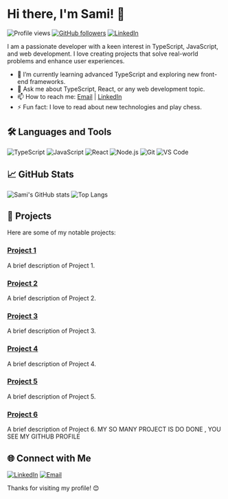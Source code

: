 # Hi there, I'm Sami! 👋

![Profile views](https://www.github.com/~muhammadsami987123) 
[![GitHub followers](https://img.shields.io/github/followers/muhammadsami987123?label=Follow&style=social)](https://github.com/muhammadsami987123)
[![LinkedIn](https://img.shields.io/badge/LinkedIn-blue?style=flat&logo=linkedin&logoColor=white)](https://www.linkedin.com/in/yourprofile)

I am a passionate developer with a keen interest in TypeScript, JavaScript, and web development. I love creating projects that solve real-world problems and enhance user experiences.

- 🌱 I’m currently learning advanced TypeScript and exploring new front-end frameworks.
- 💬 Ask me about TypeScript, React, or any web development topic.
- 📫 How to reach me: [Email](mailto:your-email@example.com) | [LinkedIn](https://www.linkedin.com/in/yourprofile)
- ⚡ Fun fact: I love to read about new technologies and play chess.

## 🛠️ Languages and Tools

![TypeScript](https://img.shields.io/badge/-TypeScript-007ACC?style=flat&logo=typescript&logoColor=white)
![JavaScript](https://img.shields.io/badge/-JavaScript-F7DF1E?style=flat&logo=javascript&logoColor=black)
![React](https://img.shields.io/badge/-React-61DAFB?style=flat&logo=react&logoColor=black)
![Node.js](https://img.shields.io/badge/-Node.js-339933?style=flat&logo=node.js&logoColor=white)
![Git](https://img.shields.io/badge/-Git-F05032?style=flat&logo=git&logoColor=white)
![VS Code](https://img.shields.io/badge/-VS%20Code-007ACC?style=flat&logo=visual-studio-code&logoColor=white)


## 📈 GitHub Stats

![Sami's GitHub stats](https://github-readme-stats.vercel.app/api?username=muhammadsami987123&show_icons=true&theme=radical)
![Top Langs](https://github-readme-stats.vercel.app/api/top-langs/?username=muhammadsami987123&layout=compact&theme=radical)

## 📂 Projects

Here are some of my notable projects:

### [Project 1](https://github.com/muhammadsami987123/adventure-game)
A brief description of Project 1. 

### [Project 2](https://github.com/muhammadsami987123/ATM-Machine)
A brief description of Project 2.

### [Project 3](https://github.com/muhammadsami987123/word_counter)
A brief description of Project 3.

### [Project 4](https://github.com/muhammadsami987123/number-guessing-game)
A brief description of Project 4.

### [Project 5](https://github.com/muhammadsami987123/Currency-Converter)
A brief description of Project 5.

### [Project 6](https://github.com/muhammadsami987123/Simple-calculator)
A brief description of Project 6.
MY SO MANY PROJECT IS DO DONE , YOU SEE MY GITHUB PROFILE
## 🌐 Connect with Me

[![LinkedIn](https://img.shields.io/badge/LinkedIn-blue?style=flat&logo=linkedin&logoColor=white)](https://www.linkedin.com/in/muhammad-sami-3aa6102b8/)
[![Email](https://img.shields.io/badge/Email-D14836?style=flat&logo=gmail&logoColor=white)](mailto:m.samiwaseem1234@gmail.com)

Thanks for visiting my profile! 😊
